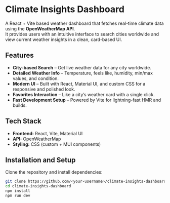 #  Climate Insights Dashboard
A React + Vite based weather dashboard that fetches real-time climate data using the **OpenWeatherMap API**.  
It provides users with an intuitive interface to search cities worldwide and view current weather insights in a clean, card-based UI.

## Features
- **City-based Search** – Get live weather data for any city worldwide.
- **Detailed Weather Info** – Temperature, feels like, humidity, min/max values, and condition.
- **Modern UI** – Built with React, Material UI, and custom CSS for a responsive and polished look.
- **Favorites Interaction** – Like a city’s weather card with a single click.
- **Fast Development Setup** – Powered by Vite for lightning-fast HMR and builds.

## Tech Stack
- **Frontend:** React, Vite, Material UI  
- **API:** OpenWeatherMap  
- **Styling:** CSS (custom + MUI components)

## Installation and Setup
Clone the repository and install dependencies:

```bash
git clone https://github.com/<your-username>/climate-insights-dashboard.git
cd climate-insights-dashboard
npm install
npm run dev
